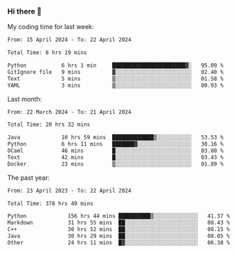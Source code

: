 ### Hi there 👋

My coding time for last week:

<!--START_SECTION:week-->

```txt
From: 15 April 2024 - To: 22 April 2024

Total Time: 6 hrs 19 mins

Python           6 hrs 1 min     ███████████████████████▓░   95.09 %
GitIgnore file   9 mins          ▓░░░░░░░░░░░░░░░░░░░░░░░░   02.40 %
Text             5 mins          ▒░░░░░░░░░░░░░░░░░░░░░░░░   01.58 %
YAML             3 mins          ▒░░░░░░░░░░░░░░░░░░░░░░░░   00.93 %
```

<!--END_SECTION:week-->

Last month:

<!--START_SECTION:month-->

```txt
From: 22 March 2024 - To: 21 April 2024

Total Time: 20 hrs 32 mins

Java             10 hrs 59 mins  █████████████▒░░░░░░░░░░░   53.53 %
Python           6 hrs 11 mins   ███████▓░░░░░░░░░░░░░░░░░   30.16 %
OCaml            46 mins         █░░░░░░░░░░░░░░░░░░░░░░░░   03.80 %
Text             42 mins         █░░░░░░░░░░░░░░░░░░░░░░░░   03.43 %
Docker           23 mins         ▒░░░░░░░░░░░░░░░░░░░░░░░░   01.89 %
```

<!--END_SECTION:month-->

The past year:

<!--START_SECTION:year-->

```txt
From: 23 April 2023 - To: 22 April 2024

Total Time: 378 hrs 49 mins

Python             156 hrs 44 mins ██████████▒░░░░░░░░░░░░░░   41.37 %
Markdown           31 hrs 55 mins  ██░░░░░░░░░░░░░░░░░░░░░░░   08.43 %
C++                30 hrs 52 mins  ██░░░░░░░░░░░░░░░░░░░░░░░   08.15 %
Java               30 hrs 29 mins  ██░░░░░░░░░░░░░░░░░░░░░░░   08.05 %
Other              24 hrs 11 mins  █▓░░░░░░░░░░░░░░░░░░░░░░░   06.38 %
```

<!--END_SECTION:year-->
